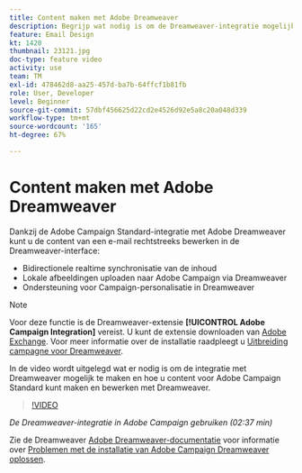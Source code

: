 ```yaml
---
title: Content maken met Adobe Dreamweaver
description: Begrijp wat nodig is om de Dreamweaver-integratie mogelijk te maken en hoe u inhoud voor Adobe Campaign Standard kunt maken en bewerken met Dreamweaver.
feature: Email Design
kt: 1420
thumbnail: 23121.jpg
doc-type: feature video
activity: use
team: TM
exl-id: 478462d8-aa25-457d-ba7b-64ffcf1b81fb
role: User, Developer
level: Beginner
source-git-commit: 57dbf456625d22cd2e4526d92e5a8c20a048d339
workflow-type: tm+mt
source-wordcount: '165'
ht-degree: 67%

---
```


# Content maken met Adobe Dreamweaver

Dankzij de Adobe Campaign Standard-integratie met Adobe Dreamweaver kunt u de content van een e-mail rechtstreeks bewerken in de Dreamweaver-interface:

* Bidirectionele realtime synchronisatie van de inhoud
* Lokale afbeeldingen uploaden naar Adobe Campaign via Dreamweaver
* Ondersteuning voor Campaign-personalisatie in Dreamweaver

>[!NOTE]
>
>Voor deze functie is de Dreamweaver-extensie **[!UICONTROL Adobe Campaign Integration]** vereist. U kunt de extensie downloaden van [Adobe Exchange](https://exchange.adobe.com/creativecloud.html#search). Voor meer informatie over de installatie raadpleegt u [Uitbreiding campagne voor Dreamweaver](https://helpx.adobe.com/nl/dreamweaver/using/working-with-dreamweaver-and-campaign.html).

In de video wordt uitgelegd wat er nodig is om de integratie met Dreamweaver mogelijk te maken en hoe u content voor Adobe Campaign Standard kunt maken en bewerken met Dreamweaver.

>[!VIDEO](https://video.tv.adobe.com/v/23121?quality=12)

*De Dreamweaver-integratie in Adobe Campaign gebruiken (02:37 min)*

Zie de Dreamweaver [Adobe Dreamweaver-documentatie](https://helpx.adobe.com/dreamweaver/using/working-with-dreamweaver-and-campaign.html) voor informatie over [Problemen met de installatie van Adobe Campaign Dreamweaver oplossen](https://helpx.adobe.com/nl/dreamweaver/kb/dreamweaver-campaign-integration-issue.html).
